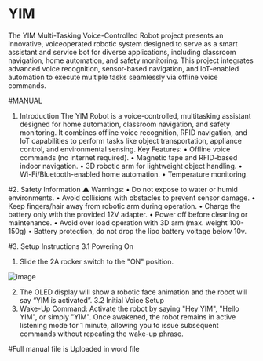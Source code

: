 # YIM
The YIM Multi-Tasking Voice-Controlled Robot project presents an innovative, voiceoperated
robotic system designed to serve as a smart assistant and service bot for diverse
applications, including classroom navigation, home automation, and safety monitoring. This
project integrates advanced voice recognition, sensor-based navigation, and IoT-enabled
automation to execute multiple tasks seamlessly via offline voice commands.

#MANUAL

1. Introduction
The YIM Robot is a voice-controlled, multitasking assistant designed for home automation, classroom navigation, and safety monitoring. It combines offline voice recognition, RFID navigation, and IoT capabilities to perform tasks like object transportation, appliance control, and environmental sensing.
Key Features:
•	Offline voice commands (no internet required).
•	Magnetic tape and RFID-based indoor navigation.
•	3D robotic arm for lightweight object handling.
•	Wi-Fi/Bluetooth-enabled home automation.
•	Temperature monitoring.


#2. Safety Information
⚠️ Warnings:
•	Do not expose to water or humid environments.
•	Avoid collisions with obstacles to prevent sensor damage.
•	Keep fingers/hair away from robotic arm during operation.
•	Charge the battery only with the provided 12V adapter.
•	Power off before cleaning or maintenance.
•	Avoid over load operation with 3D arm (max. weight 100-150g)
•	Battery protection, do not drop the lipo battery voltage below 10v.

#3. Setup Instructions
3.1 Powering On
1.	Slide the 2A rocker switch to the "ON" position.


![image](https://github.com/user-attachments/assets/271b76df-5cc0-4707-88b5-af4e8adb3dcb)


2.	The OLED display will show a robotic face animation and the robot will say “YIM is activated”.
3.2 Initial Voice Setup
1.	Wake-Up Command: Activate the robot by saying "Hey YIM", "Hello YIM", or simply "YIM". Once awakened, the robot remains in active listening mode for 1 minute, allowing you to issue subsequent commands without repeating the wake-up phrase.


#Full manual file is Uploaded in word file
